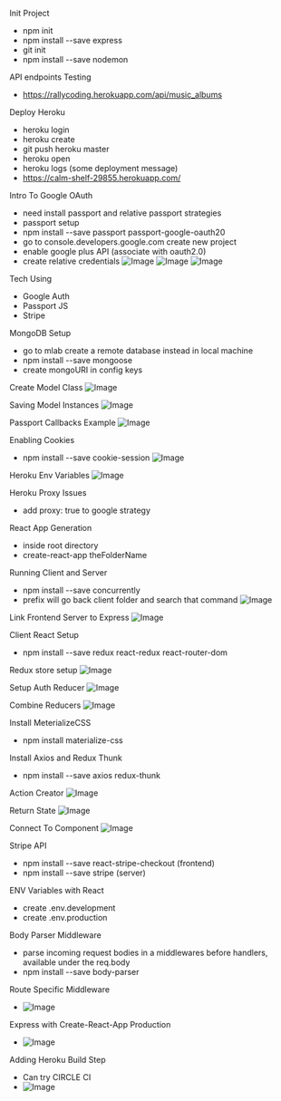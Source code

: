 Init Project
- npm init
- npm install --save express
- git init
- npm install --save nodemon

API endpoints Testing
- https://rallycoding.herokuapp.com/api/music_albums

Deploy Heroku
- heroku login
- heroku create
- git push heroku master
- heroku open
- heroku logs (some deployment message)
- https://calm-shelf-29855.herokuapp.com/

Intro To Google OAuth
- need install passport and relative passport strategies
- passport setup
- npm install --save passport passport-google-oauth20
- go to console.developers.google.com create new project 
- enable google plus API (associate with oauth2.0)
- create relative credentials
![Image](https://github.com/weikee94/node-with-react/blob/master/images/googleauthone.png "Google AUth")
![Image](https://github.com/weikee94/node-with-react/blob/master/images/googleauthtwo.png "Google AUth")
![Image](https://github.com/weikee94/node-with-react/blob/master/images/googleauththree.png "Google AUth")

Tech Using
- Google Auth
- Passport JS
- Stripe

MongoDB Setup
- go to mlab create a remote database instead in local machine
- npm install --save mongoose
- create mongoURI in config keys

Create Model Class
![Image](https://github.com/weikee94/node-with-react/blob/master/images/modelClass.png "Model Class")

Saving Model Instances
![Image](https://github.com/weikee94/node-with-react/blob/master/images/savingModelInstance.png "Saving Model Instance")

Passport Callbacks Example
![Image](https://github.com/weikee94/node-with-react/blob/master/images/passportCallback.png "Passport Callback")

Enabling Cookies
- npm install --save cookie-session
![Image](https://github.com/weikee94/node-with-react/blob/master/images/enablecookie.png "Enable Cookie")

Heroku Env Variables
![Image](https://github.com/weikee94/node-with-react/blob/master/images/herokuconfig.png "Heroku Config")

Heroku Proxy Issues
- add proxy: true to google strategy

React App Generation
- inside root directory
- create-react-app theFolderName

Running Client and Server
- npm install --save concurrently
- prefix will go back client folder and search that command
![Image](https://github.com/weikee94/node-with-react/blob/master/images/runningbothserver.png "Running Both Server")

Link Frontend Server to Express
![Image](https://github.com/weikee94/node-with-react/blob/master/images/linktoexpress.png "Link to Express")

Client React Setup
- npm install --save redux react-redux react-router-dom

Redux store setup
![Image](https://github.com/weikee94/node-with-react/blob/master/images/storesetup.png "Store Setup")

Setup Auth Reducer
![Image](https://github.com/weikee94/node-with-react/blob/master/images/authreducer.png "Auth Reducer")

Combine Reducers
![Image](https://github.com/weikee94/node-with-react/blob/master/images/storesetup.png "Combine Reducers")

Install MeterializeCSS
- npm install materialize-css

Install Axios and Redux Thunk 
- npm install --save axios redux-thunk

Action Creator
![Image](https://github.com/weikee94/node-with-react/blob/master/images/actioncreator.png "Action Creator")

Return State
![Image](https://github.com/weikee94/node-with-react/blob/master/images/returnstate.png "Return State")

Connect To Component
![Image](https://github.com/weikee94/node-with-react/blob/master/images/connect.png "Connect")

Stripe API
- npm install --save react-stripe-checkout (frontend)
- npm install --save stripe (server)

ENV Variables with React
- create .env.development
- create .env.production

Body Parser Middleware
- parse incoming request bodies in a middlewares before handlers, available under the req.body
- npm install --save body-parser

Route Specific Middleware
- ![Image](https://github.com/weikee94/node-with-react/blob/master/images/requireLogin.png "requireLogin")

Express with Create-React-App Production
- ![Image](https://github.com/weikee94/node-with-react/blob/master/images/differentroute.png "different route")

Adding Heroku Build Step
- Can try CIRCLE CI
- ![Image](https://github.com/weikee94/node-with-react/blob/master/images/herokubuild.png "heroku build")